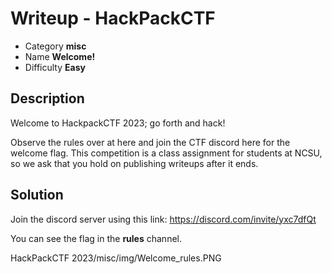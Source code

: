 # **Writeup - HackPackCTF**

* Category **misc** 
* Name **Welcome!** 
* Difficulty **Easy**

## Description

Welcome to HackpackCTF 2023; go forth and hack!

Observe the rules over at here and join the CTF discord here for the welcome flag. This competition is a class assignment for students at NCSU, so we ask that you hold on publishing writeups after it ends.


## **Solution**

Join the discord server using this link: https://discord.com/invite/yxc7dfQt 

You can see the flag in the **rules** channel.

HackPackCTF 2023/misc/img/Welcome_rules.PNG

